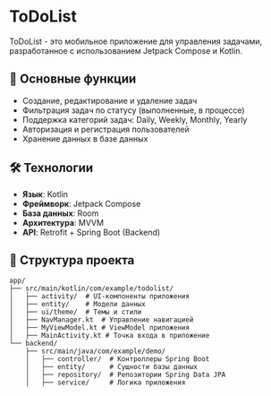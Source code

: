 # ToDoList

ToDoList - это мобильное приложение для управления задачами, разработанное с использованием Jetpack Compose и Kotlin.

## 📌 Основные функции
- Создание, редактирование и удаление задач
- Фильтрация задач по статусу (выполненные, в процессе)
- Поддержка категорий задач: Daily, Weekly, Monthly, Yearly
- Авторизация и регистрация пользователей
- Хранение данных в базе данных

## 🛠️ Технологии
- **Язык**: Kotlin
- **Фреймворк**: Jetpack Compose
- **База данных**: Room
- **Архитектура**: MVVM
- **API**: Retrofit + Spring Boot (Backend)

## 📂 Структура проекта
```plaintext
app/
├── src/main/kotlin/com/example/todolist/
│   ├── activity/  # UI-компоненты приложения
│   ├── entity/    # Модели данных
│   ├── ui/theme/  # Темы и стили
│   ├── NavManager.kt  # Управление навигацией
│   ├── MyViewModel.kt # ViewModel приложения
│   ├── MainActivity.kt # Точка входа в приложение
└── backend/
    ├── src/main/java/com/example/demo/
    │   ├── controller/  # Контроллеры Spring Boot
    │   ├── entity/      # Сущности базы данных
    │   ├── repository/  # Репозитории Spring Data JPA
    │   ├── service/     # Логика приложения

